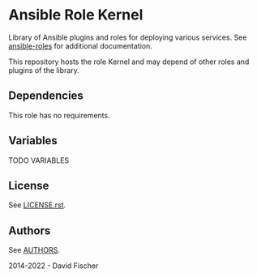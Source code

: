 # Ansible Role Kernel

Library of Ansible plugins and roles for deploying various services.
See [ansible-roles](https://github.com/davidfischer-ch/ansible-roles) for additional documentation.

This repository hosts the role Kernel and may depend of other roles and plugins of the library.

## Dependencies

This role has no requirements.

## Variables

TODO VARIABLES

## License

See [LICENSE.rst](LICENSE.rst).

## Authors

See [AUTHORS](AUTHORS).

2014-2022 - David Fischer
